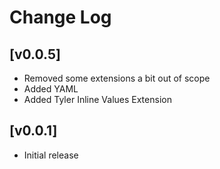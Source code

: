 # Change Log

## [v0.0.5]

- Removed some extensions a bit out of scope
- Added YAML
- Added Tyler Inline Values Extension

## [v0.0.1]

- Initial release
